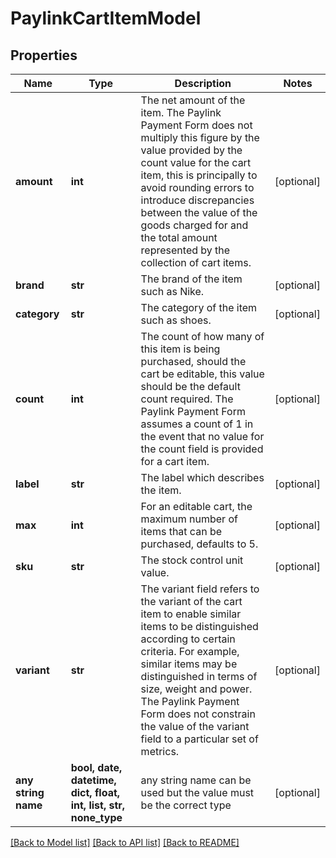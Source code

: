 # PaylinkCartItemModel


## Properties
Name | Type | Description | Notes
------------ | ------------- | ------------- | -------------
**amount** | **int** | The net amount of the item. The Paylink Payment Form does not multiply this figure by the value provided by the count value for the cart item, this is principally to avoid rounding errors to introduce discrepancies between the value of the goods charged for and the total amount represented by the collection of cart items. | [optional] 
**brand** | **str** | The brand of the item such as Nike. | [optional] 
**category** | **str** | The category of the item such as shoes. | [optional] 
**count** | **int** | The count of how many of this item is being purchased, should the cart be editable, this value should be the default count required. The Paylink Payment Form assumes a count of 1 in the event that no value for the count field is provided for a cart item. | [optional] 
**label** | **str** | The label which describes the item. | [optional] 
**max** | **int** | For an editable cart, the maximum number of items that can be purchased, defaults to 5. | [optional] 
**sku** | **str** | The stock control unit value. | [optional] 
**variant** | **str** | The variant field refers to the variant of the cart item to enable similar items to be distinguished according to certain criteria. For example, similar items may be distinguished in terms of size, weight and power. The Paylink Payment Form does not constrain the value of the variant field to a particular set of metrics. | [optional] 
**any string name** | **bool, date, datetime, dict, float, int, list, str, none_type** | any string name can be used but the value must be the correct type | [optional]

[[Back to Model list]](../README.md#documentation-for-models) [[Back to API list]](../README.md#documentation-for-api-endpoints) [[Back to README]](../README.md)


